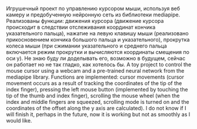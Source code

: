 Игрушечный проект по управлению курсором мыши, используя веб камеру и предобученную нейронную сеть из библиотеки mediapipe. Реализованы функции: движения курсора (движение курсора происходит в следствии отслеживания координат кончика указательного пальца), нажатие на левую клавишу мыши (реализовано прикосновением кончика большого пальца и указательного), прокрутка колеса мыши (при сжимании указательного и среднего пальца включается режим прокрутки и вычисляются координаты смещения по оси y). Не знаю буду ли доделывать его, возможно в будущем, сейчас он работает но не так гладко, как хотелось бы.
A toy project to control the mouse cursor using a webcam and a pre-trained neural network from the mediapipe library. Functions are implemented: cursor movements (cursor movement occurs as a result of tracking the coordinates of the tip of the index finger), pressing the left mouse button (implemented by touching the tip of the thumb and index finger), scrolling the mouse wheel (when the index and middle fingers are squeezed, scrolling mode is turned on and the coordinates of the offset along the y axis are calculated). I do not know if I will finish it, perhaps in the future, now it is working but not as smoothly as I would like.
